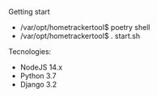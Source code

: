 
Getting start

- /var/opt/hometrackertool$ poetry shell
- /var/opt/hometrackertool$ . start.sh


Tecnologies:
- NodeJS 14.x
- Python 3.7
- Django 3.2